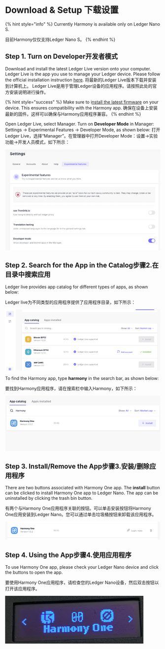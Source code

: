 # Download & Setup 下载设置

{% hint style="info" %}
Currently Harmony is available only on Ledger Nano S.

目前Harmony仅仅支持Ledger Nano S。
{% endhint %}

## **Step 1. Turn on Developer开发者模式**

Download and install the latest Ledger Live version onto your computer. Ledger Live is the app you use to manage your Ledger device. Please follow the official installation instruction [here](https://support.ledger.com/hc/en-us/articles/360006395553). 将最新的Ledger Live版本下载并安装到计算机上。 Ledger Live是用于管理Ledger设备的应用程序。请按照此处的官方安装说明进行操作。 

{% hint style="success" %}
Make sure to i[nstall the latest firmware](https://support.ledgerwallet.com/hc/en-us/articles/360002731113) on your device. This ensures compatibility with the Harmony app. 确保在设备上安装最新的固件。这样可以确保与Harmony应用程序兼容。 
{% endhint %}

Open Ledger Live, select Manager. Turn on **Developer Mode** in Manager: Settings -&gt; Experimental Features -&gt; Developer Mode, as shown below:  打开Ledger Live，选择“Manager”。在管理器中打开Developer Mode：设置-&gt;实验功能-&gt;开发人员模式，如下所示：

![](../../.gitbook/assets/image-37.png)

## **Step 2. Search for the App in the Catalog**步骤2.在目录中搜索应用 

Ledger live provides app catalog for different types of apps, as shown below:

Ledger live为不同类型的应用程序提供了应用程序目录，如下所示：

![](../../.gitbook/assets/image-39.png)

To find the Harmony app, type **harmony** in the search bar, as shown below:

要找到Harmony应用程序，请在搜索栏中输入Harmony，如下所示：

![](../../.gitbook/assets/image-80.png)

## **Step 3. Install/Remove the App**步骤3.安装/删除应用程序 

There are two buttons associated with Harmony One app. The **install** button can be clicked to install Harmony One app to Ledger Nano. The app can be uninstalled by clicking the trash bin button.

有两个与Harmony One应用程序关联的按钮。可以单击安装按钮将Harmony One应用安装到Ledger Nano。您可以通过单击垃圾桶按钮来卸载该应用程序。

![](../../.gitbook/assets/image-41.png)

## **Step 4. Using the App**步骤4.使用应用程序 

To use Harmony One app, please check your Ledger Nano device and click the buttons to open the app.

要使用Harmony One应用程序，请检查您的Ledger Nano设备，然后双击按钮以打开该应用程序。

![](../../.gitbook/assets/image%20%2811%29.png)


